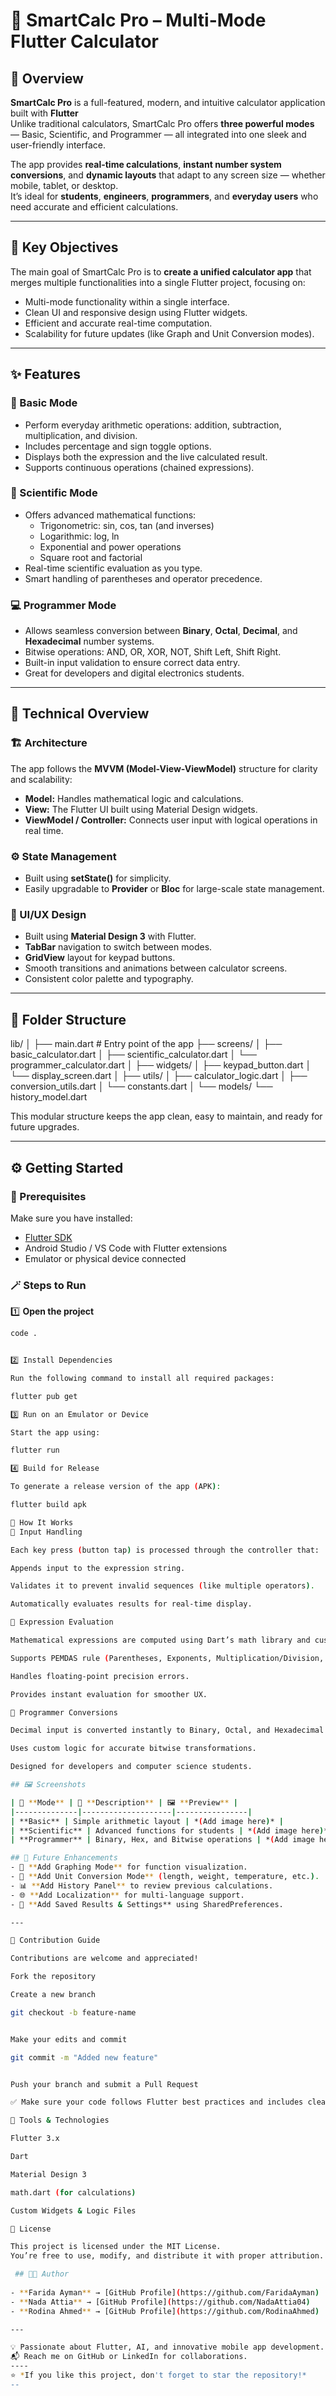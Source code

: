 # 🧮 SmartCalc Pro – Multi-Mode Flutter Calculator

## 📖 Overview
**SmartCalc Pro** is a full-featured, modern, and intuitive calculator application built with **Flutter**  
Unlike traditional calculators, SmartCalc Pro offers **three powerful modes** — Basic, Scientific, and Programmer — all integrated into one sleek and user-friendly interface.

The app provides **real-time calculations**, **instant number system conversions**, and **dynamic layouts** that adapt to any screen size — whether mobile, tablet, or desktop.  
It’s ideal for **students**, **engineers**, **programmers**, and **everyday users** who need accurate and efficient calculations.

---

## 🌟 Key Objectives
The main goal of SmartCalc Pro is to **create a unified calculator app** that merges multiple functionalities into a single Flutter project, focusing on:
- Multi-mode functionality within a single interface.
- Clean UI and responsive design using Flutter widgets.
- Efficient and accurate real-time computation.
- Scalability for future updates (like Graph and Unit Conversion modes).

---

## ✨ Features

### 🧠 Basic Mode
- Perform everyday arithmetic operations: addition, subtraction, multiplication, and division.
- Includes percentage and sign toggle options.
- Displays both the expression and the live calculated result.
- Supports continuous operations (chained expressions).

### 🔬 Scientific Mode
- Offers advanced mathematical functions:
  - Trigonometric: sin, cos, tan (and inverses)
  - Logarithmic: log, ln
  - Exponential and power operations
  - Square root and factorial
- Real-time scientific evaluation as you type.
- Smart handling of parentheses and operator precedence.

### 💻 Programmer Mode
- Allows seamless conversion between **Binary**, **Octal**, **Decimal**, and **Hexadecimal** number systems.
- Bitwise operations: AND, OR, XOR, NOT, Shift Left, Shift Right.
- Built-in input validation to ensure correct data entry.
- Great for developers and digital electronics students.

---

## 🧩 Technical Overview

### 🏗️ Architecture
The app follows the **MVVM (Model-View-ViewModel)** structure for clarity and scalability:
- **Model:** Handles mathematical logic and calculations.
- **View:** The Flutter UI built using Material Design widgets.
- **ViewModel / Controller:** Connects user input with logical operations in real time.

### ⚙️ State Management
- Built using **setState()** for simplicity.
- Easily upgradable to **Provider** or **Bloc** for large-scale state management.

### 🎨 UI/UX Design
- Built using **Material Design 3** with Flutter.
- **TabBar** navigation to switch between modes.
- **GridView** layout for keypad buttons.
- Smooth transitions and animations between calculator screens.
- Consistent color palette and typography.

---

## 🧱 Folder Structure
lib/
│
├── main.dart # Entry point of the app
├── screens/
│ ├── basic_calculator.dart
│ ├── scientific_calculator.dart
│ └── programmer_calculator.dart
│
├── widgets/
│ ├── keypad_button.dart
│ └── display_screen.dart
│
├── utils/
│ ├── calculator_logic.dart
│ ├── conversion_utils.dart
│ └── constants.dart
│
└── models/
└── history_model.dart


This modular structure keeps the app clean, easy to maintain, and ready for future upgrades.

---

## ⚙️ Getting Started

### 🧰 Prerequisites
Make sure you have installed:
- [Flutter SDK](https://flutter.dev/docs/get-started/install)
- Android Studio / VS Code with Flutter extensions
- Emulator or physical device connected

### 🪄 Steps to Run

1️⃣ **Open the project**
```bash
code .


2️⃣ Install Dependencies

Run the following command to install all required packages:

flutter pub get

3️⃣ Run on an Emulator or Device

Start the app using:

flutter run

4️⃣ Build for Release

To generate a release version of the app (APK):

flutter build apk

🧠 How It Works
🔹 Input Handling

Each key press (button tap) is processed through the controller that:

Appends input to the expression string.

Validates it to prevent invalid sequences (like multiple operators).

Automatically evaluates results for real-time display.

🔹 Expression Evaluation

Mathematical expressions are computed using Dart’s math library and custom logic:

Supports PEMDAS rule (Parentheses, Exponents, Multiplication/Division, Addition/Subtraction).

Handles floating-point precision errors.

Provides instant evaluation for smoother UX.

🔹 Programmer Conversions

Decimal input is converted instantly to Binary, Octal, and Hexadecimal.

Uses custom logic for accurate bitwise transformations.

Designed for developers and computer science students.

## 🖼️ Screenshots

| 🧮 **Mode** | 📝 **Description** | 🖼️ **Preview** |
|--------------|--------------------|----------------|
| **Basic** | Simple arithmetic layout | *(Add image here)* |
| **Scientific** | Advanced functions for students | *(Add image here)* |
| **Programmer** | Binary, Hex, and Bitwise operations | *(Add image here)* |

## 🎯 Future Enhancements
- 🧮 **Add Graphing Mode** for function visualization.  
- 🧭 **Add Unit Conversion Mode** (length, weight, temperature, etc.).  
- 📊 **Add History Panel** to review previous calculations.  
- 🌐 **Add Localization** for multi-language support.  
- 💾 **Add Saved Results & Settings** using SharedPreferences.  

---

🤝 Contribution Guide

Contributions are welcome and appreciated!

Fork the repository

Create a new branch

git checkout -b feature-name


Make your edits and commit

git commit -m "Added new feature"


Push your branch and submit a Pull Request

✅ Make sure your code follows Flutter best practices and includes clear documentation.

🧰 Tools & Technologies

Flutter 3.x

Dart

Material Design 3

math.dart (for calculations)

Custom Widgets & Logic Files

🪪 License

This project is licensed under the MIT License.
You’re free to use, modify, and distribute it with proper attribution.

 ## 🧑‍💻 Author
  
- **Farida Ayman** → [GitHub Profile](https://github.com/FaridaAyman)  
- **Nada Attia** → [GitHub Profile](https://github.com/NadaAttia04)  
- **Rodina Ahmed** → [GitHub Profile](https://github.com/RodinaAhmed)

---

💡 Passionate about Flutter, AI, and innovative mobile app development.
📬 Reach me on GitHub or LinkedIn for collaborations.
----
⭐ *If you like this project, don't forget to star the repository!*
--


